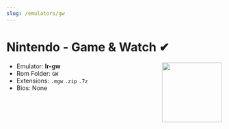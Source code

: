```yaml
---
slug: /emulators/gw
---
```


# Nintendo - Game & Watch ✔

<img src="https://user-images.githubusercontent.com/98862735/190534852-ebac7553-d1a2-46e2-9d43-44a347da82be.png" align="right" width="140" />

- Emulator: **lr-gw**
- Rom Folder: `GW`
- Extensions: `.mgw` `.zip` `.7z`
- Bios: None
